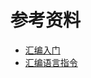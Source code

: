 

# 参考资料

- [汇编入门](https://www.ruanyifeng.com/blog/2018/01/assembly-language-primer.html)
- [汇编语言指令](https://github.com/firmianay/CTF-All-In-One/blob/master/doc/1.5.2_assembly.md)